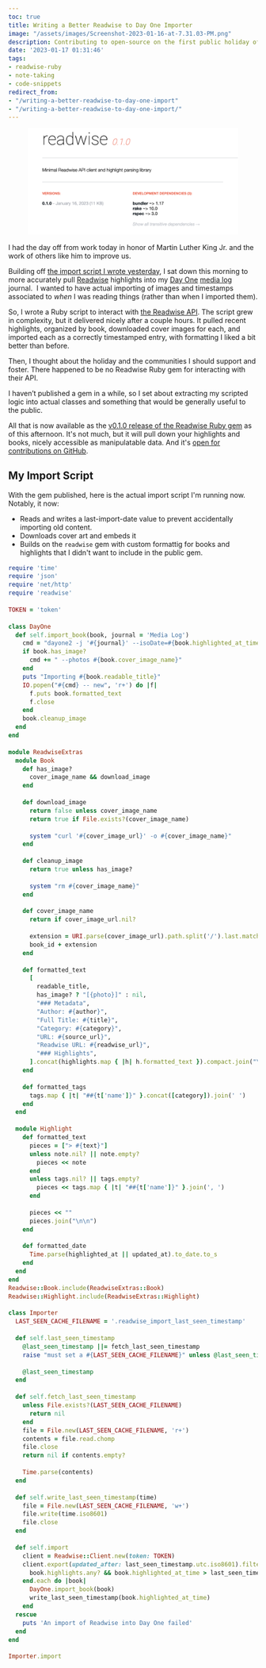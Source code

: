 ```yaml
---
toc: true
title: Writing a Better Readwise to Day One Importer
image: "/assets/images/Screenshot-2023-01-16-at-7.31.03-PM.png"
description: Contributing to open-source on the first public holiday of the year.
date: '2023-01-17 01:31:46'
tags:
- readwise-ruby
- note-taking
- code-snippets
redirect_from:
- "/writing-a-better-readwise-to-day-one-import"
- "/writing-a-better-readwise-to-day-one-import/"
---
```


<figure class="kg-card kg-image-card"><img src="/assets/images/Screenshot-2023-01-16-at-7.31.03-PM.png" /></figure>

I had the day off from work today in honor of Martin Luther King Jr. and the work of others like him to improve us.

Building off [the import script I wrote yesterday]( /importing-readwise-into-day-one/), I sat down this morning to more accurately pull [Readwise](https://readwise.io/i/josh6644) highlights into my [Day One](https://dayoneapp.com/) [media log]( /tag/media-log/) journal. &nbsp;I wanted to have actual importing of images and timestamps associated to _when_ I was reading things (rather than when I imported them).

So, I wrote a Ruby script to interact with [the Readwise API](https://readwise.io/api_deets). The script grew in complexity, but it delivered nicely after a couple hours. It pulled recent highlights, organized by book, downloaded cover images for each, and imported each as a correctly timestamped entry, with formatting I liked a bit better than before.

Then, I thought about the holiday and the communities I should support and foster. There happened to be no Readwise Ruby gem for interacting with their API.

I haven’t published a gem in a while, so I set about extracting my scripted logic into actual classes and something that would be generally useful to the public.

All that is now available as the [v0.1.0 release of the Readwise Ruby gem](https://rubygems.org/gems/readwise) as of this afternoon. It's not much, but it will pull down your highlights and books, nicely accessible as manipulatable data. And it's [open for contributions on GitHub](https://github.com/andjosh/readwise-ruby/tree/bab73880419d526691e701adfccf4b685ab793be).

## My Import Script

With the gem published, here is the actual import script I'm running now. Notably, it now:

- Reads and writes a last-import-date value to prevent accidentally importing old content.
- Downloads cover art and embeds it
- Builds on the `readwise` gem with custom formattig for books and highlights that I didn't want to include in the public gem.

```ruby
require 'time'
require 'json'
require 'net/http'
require 'readwise'

TOKEN = 'token'

class DayOne
  def self.import_book(book, journal = 'Media Log')
    cmd = "dayone2 -j '#{journal}' --isoDate=#{book.highlighted_at_time.utc.iso8601} --tags #{book.formatted_tags}"
    if book.has_image?
      cmd += " --photos #{book.cover_image_name}"
    end
    puts "Importing #{book.readable_title}"
    IO.popen("#{cmd} -- new", 'r+') do |f|
      f.puts book.formatted_text
      f.close
    end
    book.cleanup_image
  end
end

module ReadwiseExtras
  module Book
    def has_image?
      cover_image_name && download_image
    end

    def download_image
      return false unless cover_image_name
      return true if File.exists?(cover_image_name)

      system "curl '#{cover_image_url}' -o #{cover_image_name}"
    end

    def cleanup_image
      return true unless has_image?

      system "rm #{cover_image_name}"
    end

    def cover_image_name
      return if cover_image_url.nil?

      extension = URI.parse(cover_image_url).path.split('/').last.match(/\.[a-z|A-Z]*$/)&.to_a&.first || '.jpg'
      book_id + extension
    end

    def formatted_text
      [
        readable_title,
        has_image? ? "[{photo}]" : nil,
        "### Metadata",
        "Author: #{author}",
        "Full Title: #{title}",
        "Category: #{category}",
        "URL: #{source_url}",
        "Readwise URL: #{readwise_url}",
        "### Highlights",
      ].concat(highlights.map { |h| h.formatted_text }).compact.join("\n")
    end

    def formatted_tags
      tags.map { |t| "##{t['name']}" }.concat([category]).join(' ')
    end
  end

  module Highlight
    def formatted_text
      pieces = ["> #{text}"]
      unless note.nil? || note.empty?
        pieces << note
      end
      unless tags.nil? || tags.empty?
        pieces << tags.map { |t| "##{t['name']}" }.join(', ')
      end

      pieces << ""
      pieces.join("\n\n")
    end

    def formatted_date
      Time.parse(highlighted_at || updated_at).to_date.to_s
    end
  end
end
Readwise::Book.include(ReadwiseExtras::Book)
Readwise::Highlight.include(ReadwiseExtras::Highlight)

class Importer
  LAST_SEEN_CACHE_FILENAME = '.readwise_import_last_seen_timestamp'

  def self.last_seen_timestamp
    @last_seen_timestamp ||= fetch_last_seen_timestamp
    raise "must set a #{LAST_SEEN_CACHE_FILENAME}" unless @last_seen_timestamp

    @last_seen_timestamp
  end

  def self.fetch_last_seen_timestamp
    unless File.exists?(LAST_SEEN_CACHE_FILENAME)
      return nil
    end
    file = File.new(LAST_SEEN_CACHE_FILENAME, 'r+')
    contents = file.read.chomp
    file.close
    return nil if contents.empty?

    Time.parse(contents)
  end

  def self.write_last_seen_timestamp(time)
    file = File.new(LAST_SEEN_CACHE_FILENAME, 'w+')
    file.write(time.iso8601)
    file.close
  end

  def self.import
    client = Readwise::Client.new(token: TOKEN)
    client.export(updated_after: last_seen_timestamp.utc.iso8601).filter do |book|
      book.highlights.any? && book.highlighted_at_time > last_seen_timestamp
    end.each do |book|
      DayOne.import_book(book)
      write_last_seen_timestamp(book.highlighted_at_time)
    end
  rescue
    puts 'An import of Readwise into Day One failed'
  end
end

Importer.import
```

